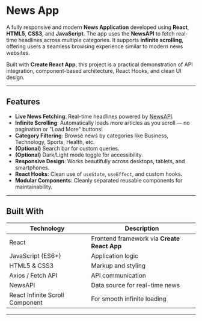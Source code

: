 #  News App

A fully responsive and modern **News Application** developed using **React**, **HTML5**, **CSS3**, and **JavaScript**. The app uses the **NewsAPI** to fetch real-time headlines across multiple categories. It supports **infinite scrolling**, offering users a seamless browsing experience similar to modern news websites.

Built with **Create React App**, this project is a practical demonstration of API integration, component-based architecture, React Hooks, and clean UI design.

---

##  Features

-  **Live News Fetching**: Real-time headlines powered by [NewsAPI](https://newsapi.org/).
-  **Infinite Scrolling**: Automatically loads more articles as you scroll — no pagination or "Load More" buttons!
-  **Category Filtering**: Browse news by categories like Business, Technology, Sports, Health, etc.
-  **(Optional)** Search bar for custom queries.
-  **(Optional)** Dark/Light mode toggle for accessibility.
-  **Responsive Design**: Works beautifully across desktops, tablets, and smartphones.
-  **React Hooks**: Clean use of `useState`, `useEffect`, and custom hooks.
-  **Modular Components**: Cleanly separated reusable components for maintainability.

---

## Built With

| Technology      | Description                                 |
|------------------|---------------------------------------------|
| React            | Frontend framework via **Create React App** |
| JavaScript (ES6+) | Application logic                           |
| HTML5 & CSS3     | Markup and styling                          |
| Axios / Fetch API| API communication                          |
| NewsAPI          | Data source for real-time news              |
| React Infinite Scroll Component | For smooth infinite loading |

---


